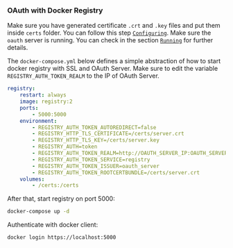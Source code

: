 ### OAuth with Docker Registry

Make sure you have generated certificate `.crt` and `.key` files and put them inside `certs` folder. You can follow this step [`Configuring`](#configuring). Make sure the `oauth` server is running. You can check in the section [`Running`](#running) for further details.

The `docker-compose.yml` below defines a simple abstraction of how to start docker registry with SSL and OAuth Server. Make sure to edit the variable `REGISTRY_AUTH_TOKEN_REALM` to the IP of OAuth Server.

```yaml
registry:
    restart: always
    image: registry:2
    ports:
        - 5000:5000
    environment:
        - REGISTRY_AUTH_TOKEN_AUTOREDIRECT=false
        - REGISTRY_HTTP_TLS_CERTIFICATE=/certs/server.crt
        - REGISTRY_HTTP_TLS_KEY=/certs/server.key
        - REGISTRY_AUTH=token
        - REGISTRY_AUTH_TOKEN_REALM=http://OAUTH_SERVER_IP:OAUTH_SERVER_PORT/oauth/auth/token
        - REGISTRY_AUTH_TOKEN_SERVICE=registry
        - REGISTRY_AUTH_TOKEN_ISSUER=oauth_server
        - REGISTRY_AUTH_TOKEN_ROOTCERTBUNDLE=/certs/server.crt
    volumes:
        - /certs:/certs
```

After that, start registry on port 5000:

```bash
docker-compose up -d
```

Authenticate with docker client:

```bash
docker login https://localhost:5000
```